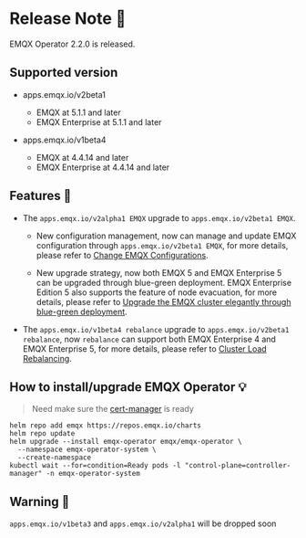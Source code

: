 # Release Note 🍻

EMQX Operator 2.2.0 is released.

## Supported version
+ apps.emqx.io/v2beta1

  + EMQX at 5.1.1 and later
  + EMQX Enterprise at 5.1.1 and later

+ apps.emqx.io/v1beta4

  + EMQX at 4.4.14 and later
  + EMQX Enterprise at 4.4.14 and later

## Features 🌈

+ The `apps.emqx.io/v2alpha1 EMQX` upgrade to `apps.emqx.io/v2beta1 EMQX`.

  + New configuration management, now can manage and update EMQX configuration through `apps.emqx.io/v2beta1 EMQX`, for more details, please refer to [Change EMQX Configurations](https://docs.emqx.com/en/emqx-operator/latest/tasks/configure-emqx-config.html).

  + New upgrade strategy, now both EMQX 5 and EMQX Enterprise 5 can be upgraded through blue-green deployment. EMQX Enterprise Edition 5 also supports the feature of node evacuation, for more details, please refer to [Upgrade the EMQX cluster elegantly through blue-green deployment](https://docs.emqx.com/en/emqx-operator/latest/tasks/configure-emqx-blueGreenUpdate.html).


+ The `apps.emqx.io/v1beta4 rebalance` upgrade to `apps.emqx.io/v2beta1 rebalance`, now `rebalance` can support both EMQX Enterprise 4 and EMQX Enterprise 5, for more details, please refer to [Cluster Load Rebalancing](https://docs.emqx.com/en/emqx-operator/latest/tasks/configure-emqx-rebalance.html).

## How to install/upgrade EMQX Operator 💡

> Need make sure the [cert-manager](https://cert-manager.io/) is ready

```
helm repo add emqx https://repos.emqx.io/charts
helm repo update
helm upgrade --install emqx-operator emqx/emqx-operator \
  --namespace emqx-operator-system \
  --create-namespace
kubectl wait --for=condition=Ready pods -l "control-plane=controller-manager" -n emqx-operator-system
```

## Warning 🚨
`apps.emqx.io/v1beta3` and `apps.emqx.io/v2alpha1` will be dropped soon
